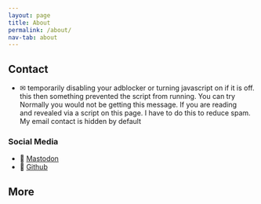 ```yaml
---
layout: page
title: About
permalink: /about/
nav-tab: about
---
```




## Contact
<script type="text/javascript">
function codeAddress() {}
document.addEventListener('DOMContentLoaded', function() {
const list = document.getElementById("e_69");
list.innerHTML = `moc.iiijjr@top`;
}, false);
</script>
- &#9993;&#xFE0E; <span style="display:none">ex</span><span style="display:none">s</span><span id="e_69" style="unicode-bidi: bidi-override; direction: rtl;">.ffo si ti fi no tpircsavaj gninrut ro rekcolbda ruoy gnilbasid yliraropmet yrt nac uoY .gninnur morf tpircs eht detneverp gnihtemos neht siht gnidaer era uoy fI .egassem siht gnitteg eb ton dluow uoy yllamroN .maps ecuder ot siht od ot evah I .egap siht no tpircs a aiv delaever dna tluafed yb neddih si tcatnoc liame yM</span><span style="display:none">son</span><span style="display:none" onload="codeAddress();">@yahoo.com</span><span style="display:none">example.com</span>

### Social Media

- &#128024;&#xFE0E; <a rel="me" href="https://mastodon.lol/@rjjiii">Mastodon</a>
- &#128025;&#xFE0E; <a href="https://github.com/rjjiii">Github</a>
  
## More
  

  
